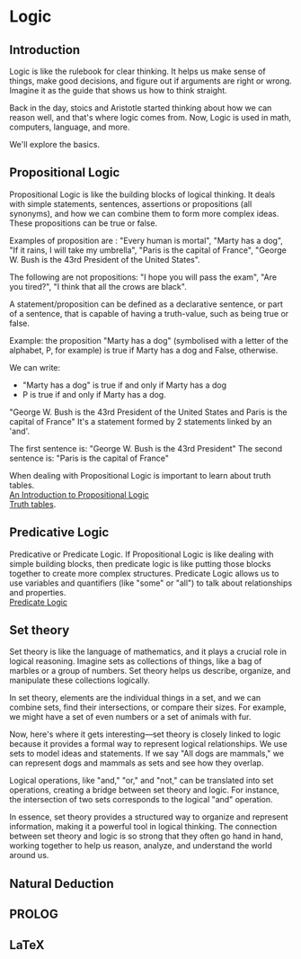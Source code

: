 # Logic

## Introduction

Logic is like the rulebook for clear thinking. It helps us make sense of things, make good decisions, and figure out if arguments are right or wrong. Imagine it as the guide that shows us how to think straight.

Back in the day, stoics and Aristotle started thinking about how we can reason well, and that's where logic comes from. Now, Logic is used in math, computers, language, and more.

We'll explore the basics.

## Propositional Logic

Propositional Logic is like the building blocks of logical thinking.
It deals with simple statements, sentences, assertions or propositions (all synonyms), and how we can combine them to form more complex ideas. These propositions can be true or false.

Examples of proposition are : "Every human is mortal", "Marty has a dog", "If it rains, I will take my umbrella", "Paris is the capital of France", "George W. Bush is the 43rd President of the United States".

The following are not propositions: "I hope you will pass the exam", "Are you tired?", "I think that all the crows are black".

A statement/proposition can be defined as a declarative sentence, or part of a sentence, that is capable of having a truth-value, such as being true or false.

Example: the proposition "Marty has a dog" (symbolised with a letter of the alphabet, P, for example) is true if Marty has a dog and False, otherwise.

We can write:

- "Marty has a dog" is true if and only if Marty has a dog
- P is true if and only if Marty has a dog.

"George W. Bush is the 43rd President of the United States and Paris is the capital of France" It's a statement formed by 2 statements linked by an 'and'.

The first sentence is: "George W. Bush is the 43rd President"
The second sentence is: "Paris is the capital of France"

When dealing with Propositional Logic is important to learn about truth tables.  
[An Introduction to Propositional Logic](https://www.youtube.com/watch?v=5NGKbiA04Cw)  
[Truth tables](https://www.youtube.com/watch?v=i0XSMbegBPc).

## Predicative Logic

Predicative or Predicate Logic. If Propositional Logic is like dealing with simple building blocks, then predicate logic is like putting those blocks together to create more complex structures.
Predicate Logic allows us to use variables and quantifiers (like "some" or "all") to talk about relationships and properties.  
[Predicate Logic](https://www.youtube.com/watch?v=hVq2A-0Wkfw)

## Set theory

Set theory is like the language of mathematics, and it plays a crucial role in logical reasoning. Imagine sets as collections of things, like a bag of marbles or a group of numbers. Set theory helps us describe, organize, and manipulate these collections logically.

In set theory, elements are the individual things in a set, and we can combine sets, find their intersections, or compare their sizes. For example, we might have a set of even numbers or a set of animals with fur.

Now, here's where it gets interesting—set theory is closely linked to logic because it provides a formal way to represent logical relationships. We use sets to model ideas and statements. If we say "All dogs are mammals," we can represent dogs and mammals as sets and see how they overlap.

Logical operations, like "and," "or," and "not," can be translated into set operations, creating a bridge between set theory and logic. For instance, the intersection of two sets corresponds to the logical "and" operation.

In essence, set theory provides a structured way to organize and represent information, making it a powerful tool in logical thinking. The connection between set theory and logic is so strong that they often go hand in hand, working together to help us reason, analyze, and understand the world around us.

## Natural Deduction

## PROLOG

## LaTeX
